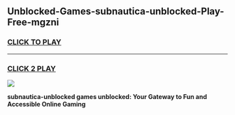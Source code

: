 
## Unblocked-Games-subnautica-unblocked-Play-Free-mgzni
<h3>
<a href="https://premium76.site?title=subnautica-unblocked&ref=18A1">CLICK TO PLAY</a></h3>
<hr>

<h3>
<a href="https://premium76.site?title=subnautica-unblocked&ref=18A1">CLICK 2 PLAY</a>
  
</h3>

<a href="https://premium76.site?title=subnautica-unblocked&ref=18A1"><img src="https://clearcache.store/games.png"></a>


**subnautica-unblocked games unblocked: Your Gateway to Fun and Accessible Online Gaming**
